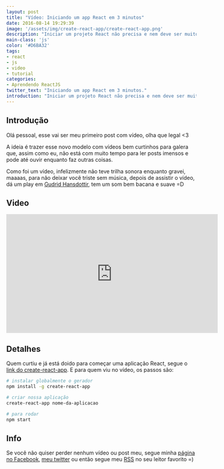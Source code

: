 ```yaml
---
layout: post
title: "Vídeo: Iniciando um app React em 3 minutos"
date: 2016-08-14 19:29:39
image: '/assets/img/create-react-app/create-react-app.png'
description: "Iniciar um projeto React não precisa e nem deve ser muito trabalhoso."
main-class: 'js'
color: '#D6BA32'
tags:
- react
- js
- video
- tutorial
categories:
- Aprendendo ReactJS
twitter_text: "Iniciando um app React em 3 minutos."
introduction: "Iniciar um projeto React não precisa e nem deve ser muito trabalhoso. Vamos aprender como mudar isso =D"
---
```


## Introdução

Olá pessoal, esse vai ser meu primeiro post com vídeo, olha que legal <3

A ideia é trazer esse novo modelo com vídeos bem curtinhos para galera que, assim como eu, não está com muito tempo para ler posts imensos e pode até ouvir enquanto faz outras coisas.

Como foi um vídeo, infelizmente não teve trilha sonora enquanto gravei, maaaas, para não deixar você triste sem música, depois de assistir o vídeo, dá um play em [Gudrid Hansdottir](https://open.spotify.com/artist/6iDKe5bQr1XkmNsouyK5Pm), tem um som bem bacana e suave =D

## Video

<iframe width="560" height="315" src="https://www.youtube.com/embed/PxLJg6v-u2k" frameborder="0" allowfullscreen></iframe>

## Detalhes

Quem curtiu e já está doido para começar uma aplicação React, segue o [link do create-react-app](https://github.com/facebookincubator/create-react-app). E para quem viu no vídeo, os passos são:

```bash
# instalar globalmente o gerador
npm install -g create-react-app

# criar nossa aplicação
create-react-app nome-da-aplicacao

# para rodar
npm start
```

## Info

Se você não quiser perder nenhum vídeo ou post meu, segue minha [página no Facebook](https://www.facebook.com/willian.justen.cursos/), [meu twitter](https://twitter.com/Willian_justen) ou então segue meu [RSS](https://willianjusten.com.br/feed.xml) no seu leitor favorito =)

